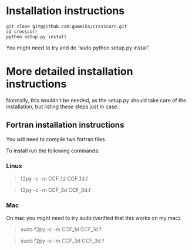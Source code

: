 # Installation instructions

```
git clone git@github.com:gummiks/crosscorr.git
cd crosscorr
python setup.py install
```

You might need to try and do 'sudo python setup.py install'


# More detailed installation instructions
Normally, this wouldn't be needed, as the setup.py should take care of the installation, but listing these steps just in case.

## Fortran installation instructions

You will need to compile two fortran files.

To install run the following commands:

### Linux

> f2py -c -m CCF_1d CCF_1d.f

> f2py -c -m CCF_3d CCF_3d.f

### Mac
On mac you might need to try sudo (verified that this works on my mac).

> sudo f2py -c -m CCF_1d CCF_1d.f

> sudo f2py -c -m CCF_3d CCF_3d.f
